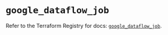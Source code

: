 # `google_dataflow_job`

Refer to the Terraform Registry for docs: [`google_dataflow_job`](https://registry.terraform.io/providers/hashicorp/google/6.19.0/docs/resources/dataflow_job).
